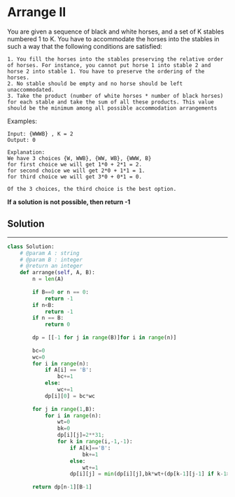 <h1>Arrange II</h1>

<p>
You are given a sequence of black and white horses, and a set of K stables numbered 1 to K. You have to accommodate the horses into the stables in such a way that the following conditions are satisfied:

    1. You fill the horses into the stables preserving the relative order of horses. For instance, you cannot put horse 1 into stable 2 and horse 2 into stable 1. You have to preserve the ordering of the horses.
    2. No stable should be empty and no horse should be left unaccommodated.
    3. Take the product (number of white horses * number of black horses) for each stable and take the sum of all these products. This value should be the minimum among all possible accommodation arrangements
Examples:

    Input: {WWWB} , K = 2
    Output: 0

    Explanation:
    We have 3 choices {W, WWB}, {WW, WB}, {WWW, B}
    for first choice we will get 1*0 + 2*1 = 2.
    for second choice we will get 2*0 + 1*1 = 1.
    for third choice we will get 3*0 + 0*1 = 0.

    Of the 3 choices, the third choice is the best option. 

<b>If a solution is not possible, then return -1</b>

<h2>Solution</h2>

***

```python
class Solution:
    # @param A : string
    # @param B : integer
    # @return an integer
    def arrange(self, A, B):
        n = len(A)
    
        if B==0 or n == 0:
            return -1
        if n<B:
            return -1
        if n == B:
            return 0
        
        dp = [[-1 for j in range(B)]for i in range(n)]
        
        bc=0
        wc=0
        for i in range(n):
            if A[i] == 'B':
                bc+=1
            else:
                wc+=1
            dp[i][0] = bc*wc
            
        for j in range(1,B):
            for i in range(n):
                wt=0
                bk=0
                dp[i][j]=2**31;
                for k in range(i,-1,-1):
                    if A[k]=='B':
                        bk+=1
                    else:
                        wt+=1
                    dp[i][j] = min(dp[i][j],bk*wt+(dp[k-1][j-1] if k-1>=0 else 0))
                    
        return dp[n-1][B-1]
```